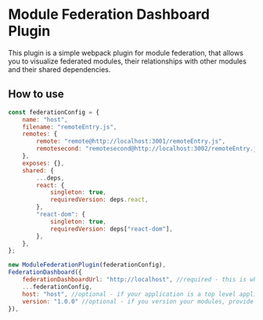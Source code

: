 # Module Federation Dashboard Plugin

This plugin is a simple webpack plugin for module federation, that allows you to visualize federated modules, their relationships with other modules and their shared dependencies.

## How to use

```javascript
const federationConfig = {
	name: "host",
	filename: "remoteEntry.js",
	remotes: {
		remote: "remote@http://localhost:3001/remoteEntry.js",
		remotesecond: "remotesecond@http://localhost:3002/remoteEntry.js",
	},
	exposes: {},
	shared: {
		...deps,
		react: {
			singleton: true,
			requiredVersion: deps.react,
		},
		"react-dom": {
			singleton: true,
			requiredVersion: deps["react-dom"],
		},
	},
};

new ModuleFederationPlugin(federationConfig),
FederationDashboard({
	federationDashboardUrl: "http://localhost", //required - this is where your dashboard API is running (TODO: Add link to repo in README)
	...federationConfig,
	host: "host", //optional - if your application is a top level application such as the "shell" concept
	version: "1.0.0" //optional - if you version your modules, provide the value here (does not need to be semver compliant)
}),
```
